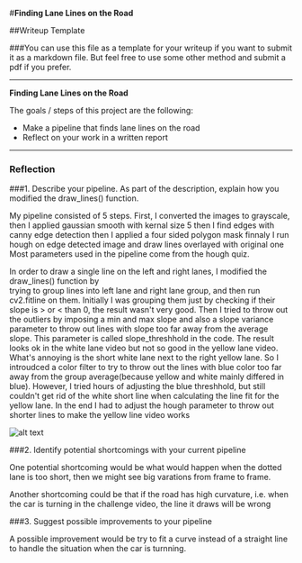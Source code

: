 #**Finding Lane Lines on the Road** 

##Writeup Template

###You can use this file as a template for your writeup if you want to submit it as a markdown file. But feel free to use some other method and submit a pdf if you prefer.

---

**Finding Lane Lines on the Road**

The goals / steps of this project are the following:
* Make a pipeline that finds lane lines on the road
* Reflect on your work in a written report


[//]: # (Image References)

[image1]: ./examples/grayscale.jpg "Grayscale"

---

### Reflection

###1. Describe your pipeline. As part of the description, explain how you modified the draw_lines() function.

My pipeline consisted of 5 steps. First, I converted the images to grayscale, 
then I applied gaussian smooth with kernal size 5
then I find edges with canny edge detection
then I applied a four sided polygon mask
finnaly I run hough on edge detected image and draw lines overlayed with original one
Most parameters used in the pipeline come from the hough quiz.

In order to draw a single line on the left and right lanes, I modified the draw_lines() function by  
trying to group lines into left lane and right lane group, and then run cv2.fitline on them. Initially I was grouping them just by checking if their slope is > or < than 0, the result wasn't very good. Then I tried to throw out the outliers by imposing a min and max slope and also a slope variance parameter to throw out lines with slope too far away from the average slope. This parameter is called slope_threshhold in the code. The result looks ok in the white lane video but not so good in the yellow lane video. What's annoying is the short white lane next to the right yellow lane. So I introudced a color filter to try to throw out the lines with blue color too far away from the group average(because yellow and white mainly differed in blue). However, I tried hours of adjusting the blue threshhold, but still couldn't get rid of the white short line when calculating the line fit for the yellow lane. In the end I had to adjust the hough parameter to throw out shorter lines to make the yellow line video works

![alt text][image1]


###2. Identify potential shortcomings with your current pipeline


One potential shortcoming would be what would happen when the dotted lane is too short, then we might see big varations from frame to frame. 

Another shortcoming could be that if the road has high curvature, i.e. when the car is turning in the challenge video, the line it draws will be wrong


###3. Suggest possible improvements to your pipeline

A possible improvement would be try to fit a curve instead of a straight line to handle the situation when the car is turnning. 
